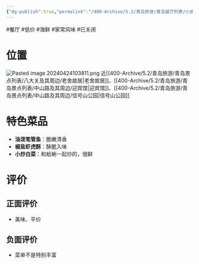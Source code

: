 ```yaml
---
{"dg-publish":true,"permalink":"/400-Archive/5.2/青岛旅游/青岛餐厅列表/小皮酒店（已关闭）/","tags":["餐厅","低价","海鲜","家常风味","已关闭"]}
---
```


#餐厅 #低价 #海鲜 #家常风味 #已关闭 
# 位置
![Pasted image 20240424103811.png](/img/user/800-%E5%85%B6%E4%BB%96/801-%E5%9B%BE%E7%89%87/Pasted%20image%2020240424103811.png)
近[[400-Archive/5.2/青岛旅游/青岛景点列表/八大关及其周边/老舍故居\|老舍故居]]、[[400-Archive/5.2/青岛旅游/青岛景点列表/中山路及其周边/迎宾馆\|迎宾馆]]、[[400-Archive/5.2/青岛旅游/青岛景点列表/中山路及其周边/信号山公园\|信号山公园]]
# 特色菜品
- **油泼笔管鱼**：脆嫩清香
- **椒盐虾虎酥**：酥脆入味
- **小炒白菜**：和蛤蜊一起炒的，很鲜
# 评价
## 正面评价
- 美味、平价
## 负面评价
- 菜单不是特别丰富